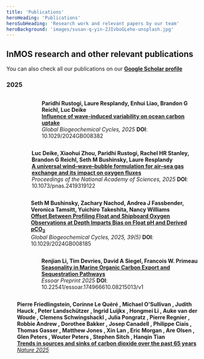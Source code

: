 ```yaml
---
title: 'Publications'
heroHeading: 'Publications'
heroSubHeading: 'Research work and relevant papers by our team'
heroBackground: 'images/susan-q-yin-2JIvboGLeho-unsplash.jpg'
---
```


## InMOS research and other relevant publications

You can also check all our publications on our **[Google Scholar profile](https://scholar.google.com/citations?hl=en&authuser=1&user=VZTwG_kAAAAJ)**


### 2025
<div style="display: flex; align-items: center;">
  <div style="width: 100px; height: 100px; overflow: hidden;  margin-right: 10px;">
  </div>
  <p>
    <strong>Paridhi Rustogi, Laure Resplandy, Enhui Liao, Brandon G Reichl, Luc Deike</strong><br>
    <a href="https://www.authorea.com/users/839578/articles/1230159-influence-of-wave-induced-variability-on-ocean-carbon-uptake" target="_blank"><strong>Influence of wave-induced variability on ocean carbon uptake</strong></a><br>
    <i>Global Biogeochemical Cycles, 2025</i> <strong>DOI</strong>: 10.1029/2024GB008382
  </p>
  </div>

  <div style="display: flex; align-items: center;">
    <div style="width: 100px; height: 100px; overflow: hidden;  margin-right: 10px;">
    </div>
    <p>
      <strong>Luc Deike, Xiaohui Zhou, Paridhi Rustogi, Rachel HR Stanley, Brandon G Reichl, Seth M Bushinsky, Laure Resplandy</strong><br>
      <a href="https://www.pnas.org/doi/full/10.1073/pnas.2419319122" target="_blank"><strong>A universal wind–wave–bubble formulation for air–sea gas exchange and its impact on oxygen fluxes</strong></a><br>
      <i>Proceedings of the National Academy of Sciences, 2025</i> <strong>DOI</strong>: 10.1073/pnas.2419319122
    </p>
    </div>


  <div style="display: flex; align-items: center;">
    <div style="width: 100px; height: 100px; overflow: hidden;  margin-right: 10px;">
    </div>
    <p>
      <strong>Seth M Bushinsky, Zachary Nachod, Andrea J Fassbender, Veronica Tamsitt, Yuichiro Takeshita, Nancy Williams</strong><br>
      <a href="https://agupubs.onlinelibrary.wiley.com/doi/full/10.1029/2024GB008185" target="_blank"><strong>Offset Between Profiling Float and Shipboard Oxygen Observations at Depth Imparts Bias on Float pH and Derived pCO<sub>2</sub></strong></a><br>
      <i>Global Biogeochemical Cycles, 2025, 39(5)</i> <strong>DOI</strong>: 10.1029/2024GB008185
    </p>
    </div>


  <div style="display: flex; align-items: center;">
    <div style="width: 100px; height: 100px; overflow: hidden;  margin-right: 10px;">
    </div>
  <p>
    <strong>Renjian Li, Tim Devries, David A Siegel, Francois W. Primeau</strong><br>
    <a href="https://essopenarchive.org/doi/full/10.22541/essoar.174966610.08215013/v1" target="_blank"><strong>Seasonality in Marine Organic Carbon Export and Sequestration Pathways</strong></a><br>
    <i>Essoar Preprint 2025</i> <strong>DOI</strong>: 10.22541/essoar.174966610.08215013/v1
  </p>
  </div>


  <div style="display: flex; align-items: center;">
    <div style="width: 100px; height: 100px; overflow: hidden;  margin-right: 10px;">
    </div>
  <p>
    <strong>Pierre Friedlingstein, Corinne Le Quéré , Michael O'Sullivan , Judith Hauck , Peter Landschützer , Ingrid Luijkx , Hongmei Li , Auke van der Woude , Clemens Schwingshackl , Julia Pongratz , Pierre Regnier , Robbie Andrew , Dorothee Bakker , Josep Canadell , Philippe Ciais , Thomas Gasser , Matthew Jones , Xin Lan , Eric Morgan , Are Olsen , Glen Peters , Wouter Peters , Stephen Sitch , Hanqin Tian</strong><br>
    <a href="https://www.nature.com/nature/articles?year=2025" target="_blank"><strong>Trends in sources and sinks of carbon dioxide over the past 65 years</strong><br>
    <i>Nature 2025</i><br>
  </p>
  </div>

